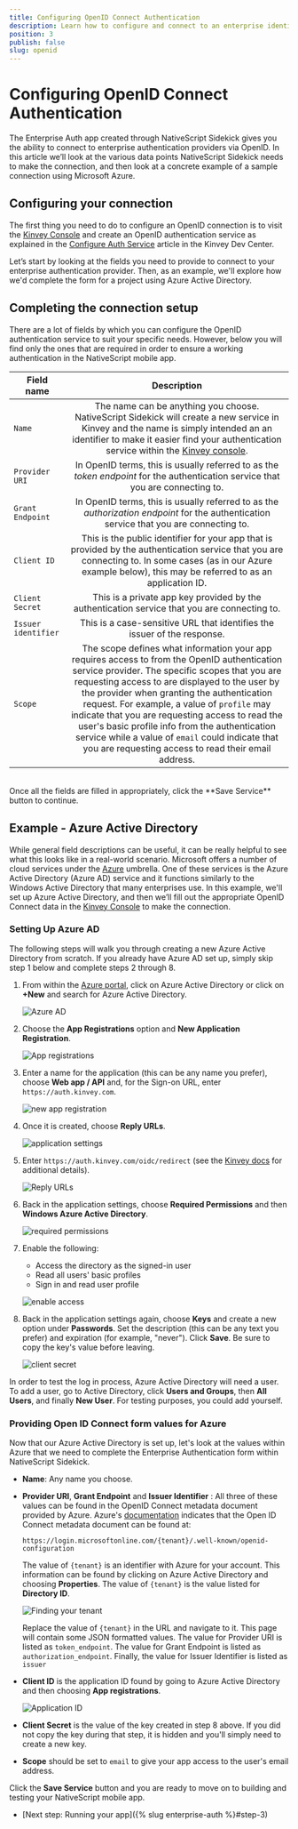 ```yaml
---
title: Configuring OpenID Connect Authentication
description: Learn how to configure and connect to an enterprise identity provider using OpenID Connect.
position: 3
publish: false
slug: openid
---
```


# Configuring OpenID Connect Authentication

The Enterprise Auth app created through NativeScript Sidekick gives you the ability to connect to enterprise authentication providers via OpenID. In this article we’ll look at the various data points NativeScript Sidekick needs to make the connection, and then look at a concrete example of a sample connection using Microsoft Azure.

## Configuring your connection

The first thing you need to do to configure an OpenID connection is to visit the [Kinvey Console](https://console.kinvey.com) and create an OpenID authentication service as explained in the [Configure Auth Service](https://devcenter.kinvey.com/nativescript/guides/mobile-identity-connect#sso) article in the Kinvey Dev Center.

Let’s start by looking at the fields you need to provide to connect to your enterprise authentication provider. Then, as an example, we'll explore how we'd complete the form for a project using Azure Active Directory.

## Completing the connection setup

There are a lot of fields by which you can configure the OpenID authentication service to suit your specific needs. However, below you will find only the ones that are required in order to ensure a working authentication in the NativeScript mobile app.

<table>
    <thead>
        <tr>
            <th style="width: 20%">Field name</th>
            <th align="center">Description</th>
        </tr>
    </thead>
    <tbody>
        <tr>
            <td><code>Name</code></td>
            <td align="center">The name can be anything you choose. NativeScript Sidekick will create a new service in Kinvey and the name is simply intended an an identifier to make it easier find your authentication service within the <a href="https://console.kinvey.com/">Kinvey console</a>.</td>
        </tr>
        <tr>
            <td><code>Provider URI</code></td>
            <td align="center">In OpenID terms, this is usually referred to as the <em>token endpoint</em> for the authentication service that you are connecting to.</td>
        </tr>
        <tr>
            <td><code>Grant Endpoint</code></td>
            <td align="center">In OpenID terms, this is usually referred to as the <em>authorization endpoint</em> for the authentication service that you are connecting to.</td>
        </tr>
        <tr>
            <td><code>Client ID</code></td>
            <td align="center">This is the public identifier for your app that is provided by the authentication service that you are connecting to. In some cases (as in our Azure example below), this may be referred to as an application ID.</td>
        </tr>
        <tr>
            <td><code>Client Secret</code></td>
            <td align="center">This is a private app key provided by the authentication service that you are connecting to.</td>
        </tr>
        <tr>
            <td><code>Issuer identifier</code></td>
            <td align="center">This is a case-sensitive URL that identifies the issuer of the response.</td>
        </tr>
        <tr>
            <td><code>Scope</code></td>
            <td align="center">The scope defines what information your app requires access to from the OpenID authentication service provider. The specific scopes that you are requesting access to are displayed to the user by the provider when granting the authentication request. For example, a value of <code>profile</code> may indicate that you are requesting access to read the user's basic profile info from the authentication service while a value of <code>email</code> could indicate that you are requesting access to read their email address.</td>
        </tr>
    </tbody>
</table>

<br />
Once all the fields are filled in appropriately, click the **Save Service** button to continue.

## Example - Azure Active Directory

While general field descriptions can be useful, it can be really helpful to see what this looks like in a real-world scenario. Microsoft offers a number of cloud services under the [Azure](https://azure.microsoft.com/en-us/) umbrella. One of these services is the Azure Active Directory (Azure AD) service and it functions similarly to the Windows Active Directory that many enterprises use. In this example, we'll set up Azure Active Directory, and then we’ll fill out the appropriate OpenID Connect data in the [Kinvey Console](https://console.kinvey.com) to make the connection.

### Setting Up Azure AD

The following steps will walk you through creating a new Azure Active Directory from scratch. If you already have Azure AD set up, simply skip step 1 below and complete steps 2 through 8.

1. From within the [Azure portal](https://portal.azure.com), click on Azure Active Directory or click on **+New** and search for Azure Active Directory.

   ![Azure AD](../../img/enterprise-auth/AzureAD.png)

1. Choose the **App Registrations** option and **New Application Registration**.

   ![App registrations](../../img/enterprise-auth/new-app-registration.png)

1. Enter a name for the application (this can be any name you prefer), choose **Web app / API** and, for the Sign-on URL, enter `https://auth.kinvey.com`.

   ![new app registration](../../img/enterprise-auth/create-application.png)

1. Once it is created, choose **Reply URLs**.

   ![application settings](../../img/enterprise-auth/application-settings.png)

1. Enter `https://auth.kinvey.com/oidc/redirect` (see the [Kinvey docs](https://devcenter.kinvey.com/html5/guides/mobile-identity-connect#ConfiguringyourOpenIDConnectIdentityProvidertoacceptKinveyRequests) for additional details).

   ![Reply URLs](../../img/enterprise-auth/reply-urls.png)

1. Back in the application settings, choose **Required Permissions** and then **Windows Azure Active Directory**.

   ![required permissions](../../img/enterprise-auth/required-permissions.png)

1. Enable the following:
   + Access the directory as the signed-in user
   + Read all users' basic profiles
   + Sign in and read user profile

   ![enable access](../../img/enterprise-auth/enable-access.png)

1. Back in the application settings again, choose **Keys** and create a new option under **Passwords**. Set the description (this can be any text you prefer) and expiration (for example, "never"). Click **Save**. Be sure to copy the key's value before leaving.

   ![client secret](../../img/enterprise-auth/client-secret.png)

In order to test the log in process, Azure Active Directory will need a user. To add a user, go to Active Directory, click **Users and Groups**, then **All Users**, and finally **New User**. For testing purposes, you could add yourself.

### Providing Open ID Connect form values for Azure

Now that our Azure Active Directory is set up, let's look at the values within Azure that we need to complete the Enterprise Authentication form within NativeScript Sidekick.

* **Name**: Any name you choose.
* **Provider URI**, **Grant Endpoint** and **Issuer Identifier** : All three of these values can be found in the OpenID Connect metadata document provided by Azure. Azure's [documentation](https://docs.microsoft.com/en-us/azure/active-directory/develop/active-directory-protocols-openid-connect-code#openid-connect-metadata-document) indicates that the Open ID Connect metadata document can be found at:

  ``` Shell
  https://login.microsoftonline.com/{tenant}/.well-known/openid-configuration
  ```

  The value of `{tenant}` is an identifier with Azure for your account. This information can be found by clicking on Azure Active Directory and choosing **Properties**. The value of `{tenant}` is the value listed for **Directory ID**.

  ![Finding your tenant](../../img/enterprise-auth/tenant.png)

  Replace the value of `{tenant}` in the URL and navigate to it. This page will contain some JSON formatted values. The value for Provider URI is listed as `token_endpoint`. The value for Grant Endpoint is listed as `authorization_endpoint`. Finally, the value for Issuer Identifier is listed as `issuer`

* **Client ID** is the application ID found by going to Azure Active Directory and then choosing **App registrations**.

  ![Application ID](../../img/enterprise-auth/applicationID.png)

* **Client Secret** is the value of the key created in step 8 above. If you did not copy the key during that step, it is hidden and you'll simply need to create a new key.
* **Scope** should be set to `email` to give your app access to the user's email address.

Click the **Save Service** button and you are ready to move on to building and testing your NativeScript mobile app.

* [Next step: Running your app]({% slug enterprise-auth %}#step-3)
